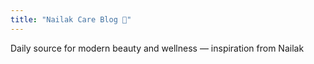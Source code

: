 ```yaml
---
title: "Nailak Care Blog 🌿"
---
```


Daily source for modern beauty and wellness — inspiration from Nailak
